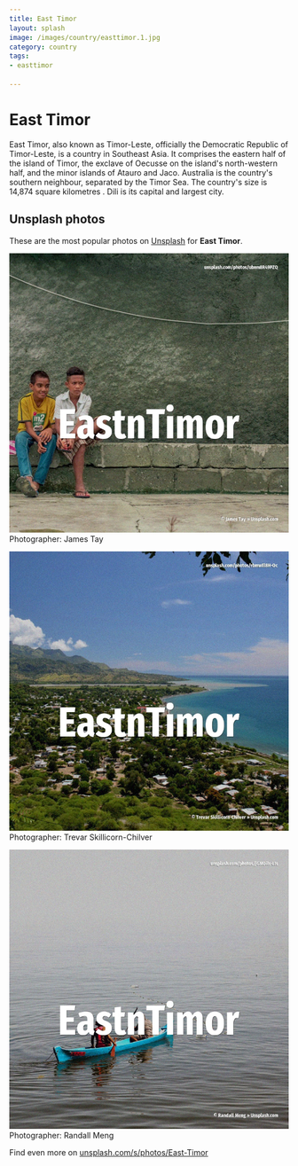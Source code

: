 ```yaml
---
title: East Timor
layout: splash
image: /images/country/easttimor.1.jpg
category: country
tags:
- easttimor

---
```

# East Timor

East Timor, also known as Timor-Leste, officially the Democratic Republic of Timor-Leste, is a  country in Southeast Asia. It comprises the eastern half of the island of Timor, the exclave of Oecusse on the island's  north-western half, and the minor islands of Atauro and Jaco. Australia is the country's southern neighbour, separated by the Timor Sea. The country's size is 14,874 square kilometres . Dili is its capital and largest city. 

 
## Unsplash photos
These are the most popular photos on [Unsplash](https://unsplash.com) for **East Timor**.
 
![East Timor](/images/country/easttimor.1.jpg)
Photographer:  James Tay
 
![East Timor](/images/country/easttimor.2.jpg)
Photographer:  Trevar Skillicorn-Chilver
 
![East Timor](/images/country/easttimor.3.jpg)
Photographer:  Randall Meng
 
Find even more on [unsplash.com/s/photos/East-Timor](https://unsplash.com/s/photos/East-Timor)
 
